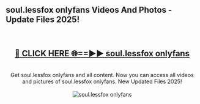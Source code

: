 <h2>soul.lessfox onlyfans Videos And Photos - Update Files 2025!</h2>
<br>
<div align="center">
<h2><a href="https://linkcuts.com/hfmhzwbr" rel="nofollow">🔴 CLICK HERE 🌐==►► soul.lessfox onlyfans</a></h2>
<br>
Get soul.lessfox onlyfans and all content. Now you can access all videos and pictures of soul.lessfox onlyfans. New Updated Files 2025!
<br>
<br>
<a href="https://linkcuts.com/hfmhzwbr" rel="nofollow" data-target="animated-image.originalLink"><img src="https://i.ibb.co.com/WyWwxjT/player-gif2.gif" alt="soul.lessfox onlyfans" style="max-width: 100%; display: inline-block;" data-target="animated-image.originalImage"></a>
</div>
<br>